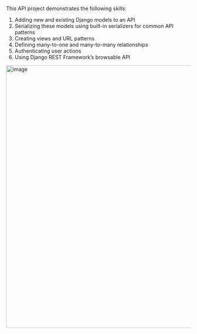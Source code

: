 This API project demonstrates the following skills:

1. Adding new and existing Django models to an API
2. Serializing these models using built-in serializers for common API patterns
3. Creating views and URL patterns
4. Defining many-to-one and many-to-many relationships
5. Authenticating user actions
6. Using Django REST Framework’s browsable API

<img width="717" alt="image" src="https://github.com/abhayrathiisgod/Django_rest_framework/assets/86717847/a7bfcafa-5697-449b-b8a9-a1bf896f35b9">
